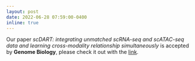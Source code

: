 ```yaml
---
layout: post
date: 2022-06-28 07:59:00-0400
inline: true
---
```


Our paper *scDART: integrating unmatched scRNA-seq and scATAC-seq data and learning cross-modality relationship simultaneously* is accepted by **Genome Biology**, please check it out with the [link](https://genomebiology.biomedcentral.com/articles/10.1186/s13059-022-02706-x).
